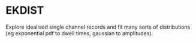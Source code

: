 # EKDIST
Explore idealised single channel records and fit many sorts of distributions (eg exponential pdf to dwell times, gaussian to amplitudes).
